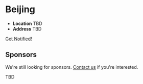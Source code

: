 # Beijing

* **Location** TBD
* **Address** TBD

<a class="button" href="https://docs.google.com/a/linuxfoundation.org/forms/d/1wmmvzhSz1kxR8IJcH_5qdAxlD41xfLoV6O_VXviizio/viewform">Get Notified!</a>

## Sponsors

We're still looking for sponsors. <a href="mailto:tbenzies@linuxfoundation.org?subject=Node.js%20Live%20Sponsorship">Contact us</a> if you're interested.


TBD